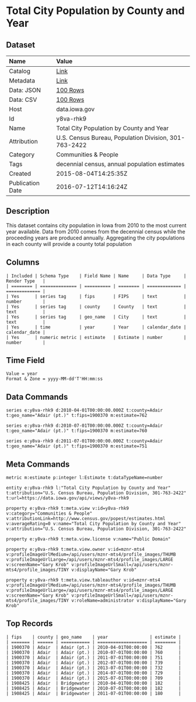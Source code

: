 # Total City Population by County and Year

## Dataset

| Name | Value |
| :--- | :---- |
| Catalog | [Link](https://catalog.data.gov/dataset/total-city-population-by-county-and-year) |
| Metadata | [Link](https://data.iowa.gov/api/views/y8va-rhk9) |
| Data: JSON | [100 Rows](https://data.iowa.gov/api/views/y8va-rhk9/rows.json?max_rows=100) |
| Data: CSV | [100 Rows](https://data.iowa.gov/api/views/y8va-rhk9/rows.csv?max_rows=100) |
| Host | data.iowa.gov |
| Id | y8va-rhk9 |
| Name | Total City Population by County and Year |
| Attribution | U.S. Census Bureau, Population Division, 301-763-2422 |
| Category | Communities & People |
| Tags | decennial census, annual population estimates |
| Created | 2015-08-04T14:25:35Z |
| Publication Date | 2016-07-12T14:16:24Z |

## Description

This dataset contains city population in Iowa from 2010 to the most current year available. Data from 2010 comes from the decennial census while the proceeding years are produced annually. Aggregating the city populations in each county will provide a county total population

## Columns

```ls
| Included | Schema Type    | Field Name | Name     | Data Type     | Render Type   |
| ======== | ============== | ========== | ======== | ============= | ============= |
| Yes      | series tag     | fips       | FIPS     | text          | number        |
| Yes      | series tag     | county     | County   | text          | text          |
| Yes      | series tag     | geo_name   | City     | text          | text          |
| Yes      | time           | year       | Year     | calendar_date | calendar_date |
| Yes      | numeric metric | estimate   | Estimate | number        | number        |
```

## Time Field

```ls
Value = year
Format & Zone = yyyy-MM-dd'T'HH:mm:ss
```

## Data Commands

```ls
series e:y8va-rhk9 d:2010-04-01T00:00:00.000Z t:county=Adair t:geo_name="Adair (pt.)" t:fips=1900370 m:estimate=762

series e:y8va-rhk9 d:2010-07-01T00:00:00.000Z t:county=Adair t:geo_name="Adair (pt.)" t:fips=1900370 m:estimate=760

series e:y8va-rhk9 d:2011-07-01T00:00:00.000Z t:county=Adair t:geo_name="Adair (pt.)" t:fips=1900370 m:estimate=751
```

## Meta Commands

```ls
metric m:estimate p:integer l:Estimate t:dataTypeName=number

entity e:y8va-rhk9 l:"Total City Population by County and Year" t:attribution="U.S. Census Bureau, Population Division, 301-763-2422" t:url=https://data.iowa.gov/api/views/y8va-rhk9

property e:y8va-rhk9 t:meta.view v:id=y8va-rhk9 v:category="Communities & People" v:attributionLink=http://www.census.gov/popest/estimates.html v:averageRating=0 v:name="Total City Population by County and Year" v:attribution="U.S. Census Bureau, Population Division, 301-763-2422"

property e:y8va-rhk9 t:meta.view.license v:name="Public Domain"

property e:y8va-rhk9 t:meta.view.owner v:id=mznr-mts4 v:profileImageUrlMedium=/api/users/mznr-mts4/profile_images/THUMB v:profileImageUrlLarge=/api/users/mznr-mts4/profile_images/LARGE v:screenName="Gary Krob" v:profileImageUrlSmall=/api/users/mznr-mts4/profile_images/TINY v:displayName="Gary Krob"

property e:y8va-rhk9 t:meta.view.tableauthor v:id=mznr-mts4 v:profileImageUrlMedium=/api/users/mznr-mts4/profile_images/THUMB v:profileImageUrlLarge=/api/users/mznr-mts4/profile_images/LARGE v:screenName="Gary Krob" v:profileImageUrlSmall=/api/users/mznr-mts4/profile_images/TINY v:roleName=administrator v:displayName="Gary Krob"
```

## Top Records

```ls
| fips    | county | geo_name    | year                | estimate | 
| ======= | ====== | =========== | =================== | ======== | 
| 1900370 | Adair  | Adair (pt.) | 2010-04-01T00:00:00 | 762      | 
| 1900370 | Adair  | Adair (pt.) | 2010-07-01T00:00:00 | 760      | 
| 1900370 | Adair  | Adair (pt.) | 2011-07-01T00:00:00 | 751      | 
| 1900370 | Adair  | Adair (pt.) | 2012-07-01T00:00:00 | 739      | 
| 1900370 | Adair  | Adair (pt.) | 2013-07-01T00:00:00 | 732      | 
| 1900370 | Adair  | Adair (pt.) | 2014-07-01T00:00:00 | 729      | 
| 1900370 | Adair  | Adair (pt.) | 2015-07-01T00:00:00 | 709      | 
| 1908425 | Adair  | Bridgewater | 2010-04-01T00:00:00 | 182      | 
| 1908425 | Adair  | Bridgewater | 2010-07-01T00:00:00 | 182      | 
| 1908425 | Adair  | Bridgewater | 2011-07-01T00:00:00 | 180      | 
```